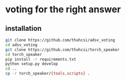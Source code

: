 # voting for the right answer

## installation

```bash
git clone https://github.com/thuhcsi/adsv_voting
cd adsv_voting
git clone https://github.com/thuhcsi/torch_speaker
cd torch_speaker
pip install -r requirements.txt
python setup.py develop
cd ..
cp -r torch_speaker/{tools,scripts} .
```

